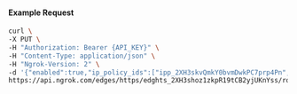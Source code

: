 <!-- Code generated for API Clients. DO NOT EDIT. -->

#### Example Request

```bash
curl \
-X PUT \
-H "Authorization: Bearer {API_KEY}" \
-H "Content-Type: application/json" \
-H "Ngrok-Version: 2" \
-d '{"enabled":true,"ip_policy_ids":["ipp_2XH3skvQmkY0bvmDwkPC7prp4Pn","ipp_2XH3smBKXnWz7quCJnF600nT2XN"]}' \
https://api.ngrok.com/edges/https/edghts_2XH3shoz1zkpR19tCB2yjUKnYss/routes/edghtsrt_2XH3siIlUMTuaorLw3ZbIk1tehf/ip_restriction
```
